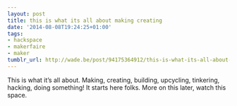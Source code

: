 ```yaml
---
layout: post
title: this is what its all about making creating
date: '2014-08-08T19:24:25+01:00'
tags:
- hackspace
- makerfaire
- maker
tumblr_url: http://wade.be/post/94175364912/this-is-what-its-all-about-making-creating
---
```

This is what it’s all about.
Making, creating, building, upcycling, tinkering, hacking, doing something!
It starts here folks.
More on this later, watch this space.

